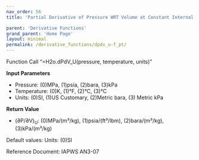```yaml
---
nav_order: 56
title: 'Partial Derivative of Pressure WRT Volume at Constant Internal Energy f(P, T)'

parent: 'Derivative Functions'
grand_parent: 'Home Page'
layout: minimal
permalink: /derivative_functions/dpdv_u-f_pt/
---
```


Function Call “=H2o.dPdV\_U(pressure, temperature, units)”

**Input Parameters**

- Pressure: (0)MPa, (1)psia, (2)bara, (3)kPa
- Temperature: (0)K, (1)°F, (2)°C, (3)°C
- Units: (0)SI, (1)US Customary, (2)Metric bara, (3) Metric kPa

**Return Value**

- (∂P/∂V)<sub>U</sub>: (0)MPa/(m³/kg), (1)psia/(ft³/lbm), (2)bara/(m³/kg), (3)kPa/(m³/kg)

Default values: Units: (0)SI

Reference Document: IAPWS AN3-07